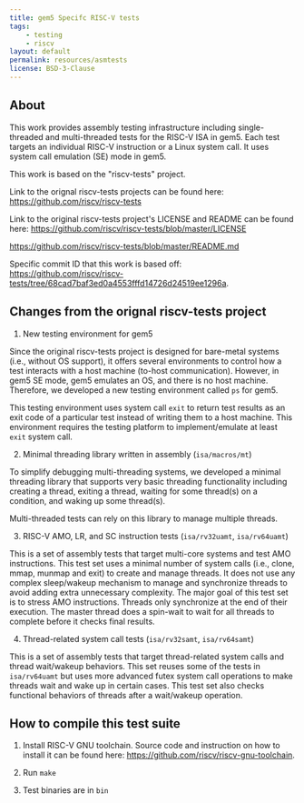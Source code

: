 ```yaml
---
title: gem5 Specifc RISC-V tests
tags:
    - testing
    - riscv
layout: default
permalink: resources/asmtests
license: BSD-3-Clause
---
```


About
-----

This work provides assembly testing infrastructure including single-threaded
and multi-threaded tests for the RISC-V ISA in gem5. Each test targets an
individual RISC-V instruction or a Linux system call. It uses system call
emulation (SE) mode in gem5.

This work is based on the "riscv-tests" project.

Link to the orignal riscv-tests projects can be found here:
  <https://github.com/riscv/riscv-tests>

Link to the original riscv-tests project's LICENSE and README can be found
here:
  <https://github.com/riscv/riscv-tests/blob/master/LICENSE>

  <https://github.com/riscv/riscv-tests/blob/master/README.md>

Specific commit ID that this work is based off: <https://github.com/riscv/riscv-tests/tree/68cad7baf3ed0a4553fffd14726d24519ee1296a>.

Changes from the orignal riscv-tests project
--------------------------------------------

1. New testing environment for gem5

Since the original riscv-tests project is designed for bare-metal systems (i.e.,
without OS support), it offers several environments to control how a test
interacts with a host machine (to-host communication). However, in gem5 SE
mode, gem5 emulates an OS, and there is no host machine. Therefore, we
developed a new testing environment called `ps` for gem5.

This testing environment uses system call `exit` to return test results as an
exit code of a particular test instead of writing them to a host machine. This
environment requires the testing platform to implement/emulate at least `exit`
system call.

2. Minimal threading library written in assembly (`isa/macros/mt`)

To simplify debugging multi-threading systems, we developed a minimal threading
library that supports very basic threading functionality including creating a
thread, exiting a thread, waiting for some thread(s) on a condition, and waking
up some thread(s).

Multi-threaded tests can rely on this library to manage multiple threads.

3. RISC-V AMO, LR, and SC instruction tests (`isa/rv32uamt`, `isa/rv64uamt`)

This is a set of assembly tests that target multi-core systems and test AMO
instructions. This test set uses a minimal number of system calls (i.e., clone,
mmap, munmap and exit) to create and manage threads.  It does not use any
complex sleep/wakeup mechanism to manage and synchronize threads to avoid
adding extra unnecessary complexity. The major goal of this test set is to
stress AMO instructions. Threads only synchronize at the end of their
execution. The master thread does a spin-wait to wait for all threads to
complete before it checks final results.

4. Thread-related system call tests (`isa/rv32samt`, `isa/rv64samt`)

This is a set of assembly tests that target thread-related system calls and
thread wait/wakeup behaviors. This set reuses some of the tests in
`isa/rv64uamt` but uses more advanced futex system call operations to make
threads wait and wake up in certain cases. This test set also checks functional
behaviors of threads after a wait/wakeup operation.

How to compile this test suite
------------------------------

1. Install RISC-V GNU toolchain. Source code and instruction on how to install
it can be found here: <https://github.com/riscv/riscv-gnu-toolchain>.

2. Run `make`

3. Test binaries are in `bin`

